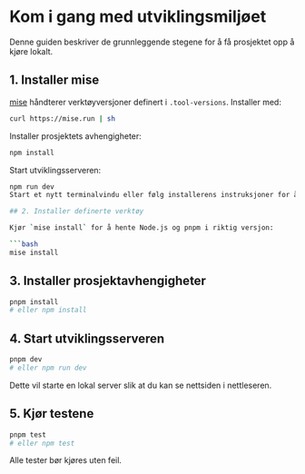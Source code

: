# Kom i gang med utviklingsmiljøet

Denne guiden beskriver de grunnleggende stegene for å få prosjektet opp å kjøre lokalt.

## 1. Installer mise

[mise](https://github.com/jdx/mise) håndterer verktøyversjoner definert i `.tool-versions`.
Installer med:

```bash
curl https://mise.run | sh
```

Installer prosjektets avhengigheter:
```bash
npm install
```

Start utviklingsserveren:
```bash
npm run dev
Start et nytt terminalvindu eller følg installerens instruksjoner for å laste inn `mise`.

## 2. Installer definerte verktøy

Kjør `mise install` for å hente Node.js og pnpm i riktig versjon:

```bash
mise install
```

## 3. Installer prosjektavhengigheter

```bash
pnpm install
# eller npm install
```

## 4. Start utviklingsserveren

```bash
pnpm dev
# eller npm run dev
```

Dette vil starte en lokal server slik at du kan se nettsiden i nettleseren.

## 5. Kjør testene

```bash
pnpm test
# eller npm test
```

Alle tester bør kjøres uten feil.
